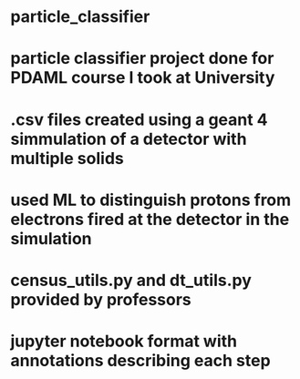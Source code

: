 # particle_classifier
# particle classifier project done for PDAML course I took at University
# .csv files created using a geant 4 simmulation of a detector with multiple solids
# used ML to distinguish protons from electrons fired at the detector in the simulation
# census_utils.py and dt_utils.py provided by professors
# jupyter notebook format with annotations describing each step
